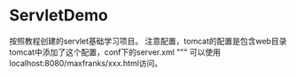 # ServletDemo
按照教程创建的servlet基础学习项目。
注意配置，tomcat的配置是包含web目录
tomcat中添加了这个配置，conf下的server.xml
"<Context path="/maxfranks" docBase="/Users/maxfranks/eclipse-workspace/j2ee/web" debug="0" reloadable="true" />""
可以使用localhost:8080/maxfranks/xxx.html访问。